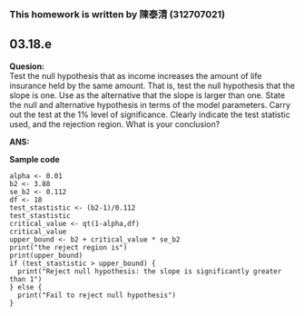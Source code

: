 ### This homework is written by 陳泰清 (312707021)

## 03.18.e
**Quesion:**\
Test the null hypothesis that as income increases the amount of life insurance held by the same amount. That is, test the null hypothesis that the slope is one. Use as the alternative that the slope is larger than one. State the null and alternative hypothesis in terms of the model parameters. Carry out the test at the 1% level of significance. Clearly indicate the test statistic used, and the rejection region. What is your conclusion?

**ANS:**




**Sample code**
```
alpha <- 0.01
b2 <- 3.88
se_b2 <- 0.112
df <- 18
test_stastistic <- (b2-1)/0.112
test_stastistic
critical_value <- qt(1-alpha,df)
critical_value
upper_bound <- b2 + critical_value * se_b2
print("the reject region is")
print(upper_bound)
if (test_stastistic > upper_bound) {
  print("Reject null hypothesis: the slope is significantly greater than 1")
} else {
  print("Fail to reject null hypothesis")
}
```
